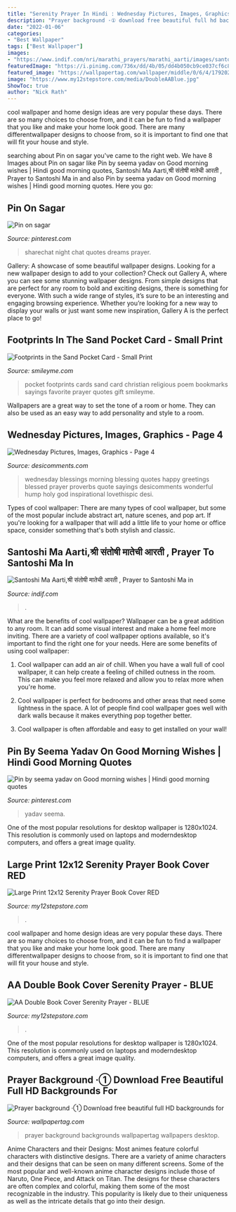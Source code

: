 ```yaml
---
title: "Serenity Prayer In Hindi : Wednesday Pictures, Images, Graphics"
description: "Prayer background ·① download free beautiful full hd backgrounds for"
date: "2022-01-06"
categories:
- "Best Wallpaper"
tags: ["Best Wallpaper"]
images:
- "https://www.indif.com/nri/marathi_prayers/marathi_aarti/images/santoshima_aarti.jpg"
featuredImage: "https://i.pinimg.com/736x/dd/4b/05/dd4b050cb9ce037cf6c89338638c9cfb.jpg"
featured_image: "https://wallpapertag.com/wallpaper/middle/0/6/4/179202-widescreen-prayer-background-2272x1704-for-tablet.jpg"
image: "https://www.my12stepstore.com/media/DoubleAABlue.jpg"
ShowToc: true
author: "Nick Rath"
---
```



cool wallpaper and home design ideas are very popular these days. There are so many choices to choose from, and it can be fun to find a wallpaper that you like and make your home look good. There are many differentwallpaper designs to choose from, so it is important to find one that will fit your house and style.

	

		
searching about Pin on sagar you've came to the right web. We have 8 Images about Pin on sagar like Pin by seema yadav on Good morning wishes | Hindi good morning quotes, Santoshi Ma Aarti,श्री संतोषी मातेची आरती , Prayer to Santoshi Ma in and also Pin by seema yadav on Good morning wishes | Hindi good morning quotes. Here you go:
		
    
## Pin On Sagar

<img loading=lazy src="https://i.pinimg.com/736x/dd/4b/05/dd4b050cb9ce037cf6c89338638c9cfb.jpg" onerror="this.onerror=null;this.src='https://tse4.mm.bing.net/th?id=OIP.7Mf8T7hDswiI51__BIaf6gHaLH&amp;pid=15.1';" alt="Pin on sagar">

_Source: pinterest.com_

>sharechat night chat quotes dreams prayer. 

	

Gallery: A showcase of some beautiful wallpaper designs.
Looking for a new wallpaper design to add to your collection? Check out Gallery A, where you can see some stunning wallpaper designs. From simple designs that are perfect for any room to bold and exciting designs, there is something for everyone. With such a wide range of styles, it’s sure to be an interesting and engaging browsing experience. Whether you’re looking for a new way to display your walls or just want some new inspiration, Gallery A is the perfect place to go!





	
	
    
## Footprints In The Sand Pocket Card - Small Print

<img loading=lazy src="http://www.smileyme.com/pocket-cards/christian-religious/bookmarks-footprints-in-the-sand-pocket-prayer-card.gif" onerror="this.onerror=null;this.src='https://tse1.mm.bing.net/th?id=OIP.RKYWIXAqfBAthOZLmmkzlQHaK4&amp;pid=15.1';" alt="Footprints in the Sand Pocket Card - Small Print">

_Source: smileyme.com_

>pocket footprints cards sand card christian religious poem bookmarks sayings favorite prayer quotes gift smileyme. 

	

Wallpapers are a great way to set the tone of a room or home. They can also be used as an easy way to add personality and style to a room.

    
## Wednesday Pictures, Images, Graphics - Page 4

<img loading=lazy src="https://www.desicomments.com/wp-content/uploads/2017/04/Wednesday-Blessings-1-1.jpg" onerror="this.onerror=null;this.src='https://tse1.mm.bing.net/th?id=OIP.N6eOlNccX09-MjDd_YdEgAHaHa&amp;pid=15.1';" alt="Wednesday Pictures, Images, Graphics - Page 4">

_Source: desicomments.com_

>wednesday blessings morning blessing quotes happy greetings blessed prayer proverbs quote sayings desicomments wonderful hump holy god inspirational lovethispic desi. 

	

Types of cool wallpaper:
There are many types of cool wallpaper, but some of the most popular include abstract art, nature scenes, and pop art. If you're looking for a wallpaper that will add a little life to your home or office space, consider something that's both stylish and classic.

    
## Santoshi Ma Aarti,श्री संतोषी मातेची आरती , Prayer To Santoshi Ma In

<img loading=lazy src="https://www.indif.com/nri/marathi_prayers/marathi_aarti/images/santoshima_aarti.jpg" onerror="this.onerror=null;this.src='https://tse1.mm.bing.net/th?id=OIP.1-uSM4MxDRb5D0RNPUKvLAHaKn&amp;pid=15.1';" alt="Santoshi Ma Aarti,श्री संतोषी मातेची आरती , Prayer to Santoshi Ma in">

_Source: indif.com_

>. 

	

What are the benefits of cool wallpaper?
Wallpaper can be a great addition to any room. It can add some visual interest and make a home feel more inviting. There are a variety of cool wallpaper options available, so it's important to find the right one for your needs. Here are some benefits of using cool wallpaper: 
1. Cool wallpaper can add an air of chill. When you have a wall full of cool wallpaper, it can help create a feeling of chilled outness in the room. This can make you feel more relaxed and allow you to relax more when you're home. 

2. Cool wallpaper is perfect for bedrooms and other areas that need some lightness in the space. A lot of people find cool wallpaper goes well with dark walls because it makes everything pop together better. 

3. Cool wallpaper is often affordable and easy to get installed on your wall!

    
## Pin By Seema Yadav On Good Morning Wishes | Hindi Good Morning Quotes

<img loading=lazy src="https://i.pinimg.com/736x/06/b7/03/06b7032e14add6fc9112d32ac816d8b9.jpg" onerror="this.onerror=null;this.src='https://tse2.mm.bing.net/th?id=OIP.wIDlccRo72Jzu9rzxWa_AAHaJO&amp;pid=15.1';" alt="Pin by seema yadav on Good morning wishes | Hindi good morning quotes">

_Source: pinterest.com_

>yadav seema. 

	

One of the most popular resolutions for desktop wallpaper is 1280x1024. This resolution is commonly used on laptops and moderndesktop computers, and offers a great image quality.

    
## Large Print 12x12 Serenity Prayer Book Cover RED

<img loading=lazy src="https://www.my12stepstore.com/media/1212CoverSPLargeRed.jpg" onerror="this.onerror=null;this.src='https://tse2.mm.bing.net/th?id=OIP.ooW7s5TMgoUe4_ydURutAAHaKN&amp;pid=15.1';" alt="Large Print 12x12 Serenity Prayer Book Cover RED">

_Source: my12stepstore.com_

>. 

	

cool wallpaper and home design ideas are very popular these days. There are so many choices to choose from, and it can be fun to find a wallpaper that you like and make your home look good. There are many differentwallpaper designs to choose from, so it is important to find one that will fit your house and style.

    
## AA Double Book Cover Serenity Prayer - BLUE

<img loading=lazy src="https://www.my12stepstore.com/media/DoubleAABlue.jpg" onerror="this.onerror=null;this.src='https://tse3.mm.bing.net/th?id=OIP.8UWU_ApNM7YyDqfRx3h8wgHaJ5&amp;pid=15.1';" alt="AA Double Book Cover Serenity Prayer - BLUE">

_Source: my12stepstore.com_

>. 

	

One of the most popular resolutions for desktop wallpaper is 1280x1024. This resolution is commonly used on laptops and moderndesktop computers, and offers a great image quality.

    
## Prayer Background ·① Download Free Beautiful Full HD Backgrounds For

<img loading=lazy src="https://wallpapertag.com/wallpaper/middle/0/6/4/179202-widescreen-prayer-background-2272x1704-for-tablet.jpg" onerror="this.onerror=null;this.src='https://tse3.mm.bing.net/th?id=OIP.ntewg5XFM65VibCRCjRjLQHaE8&amp;pid=15.1';" alt="Prayer background ·① Download free beautiful full HD backgrounds for">

_Source: wallpapertag.com_

>prayer background backgrounds wallpapertag wallpapers desktop. 

	

Anime Characters and their Designs: Most animes feature colorful characters with distinctive designs.
There are a variety of anime characters and their designs that can be seen on many different screens. Some of the most popular and well-known anime character designs include those of Naruto, One Piece, and Attack on Titan. The designs for these characters are often complex and colorful, making them some of the most recognizable in the industry. This popularity is likely due to their uniqueness as well as the intricate details that go into their design.

